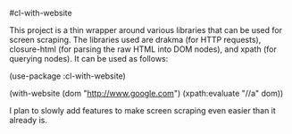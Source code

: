 #cl-with-website

This project is a thin wrapper around various libraries that can be
used for screen scraping. The libraries used are drakma (for
HTTP requests), closure-html (for parsing the raw HTML into DOM
nodes), and xpath (for querying nodes). It can be used as follows:

   (use-package :cl-with-website)
   
   (with-website (dom "http://www.google.com")
     (xpath:evaluate "//a" dom))
     
I plan to slowly add features to make screen scraping even easier than
it already is.
